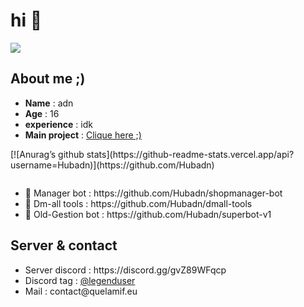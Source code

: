 <h1> hi 👋</h1>

<img src= "https://media.discordapp.net/attachments/1135971296774193223/1142115334392909844/Sans_titre-1.png?width=1440&height=480">


<h2>About me ;)</h2>

<ul>
  <li> <b>Name</b> : adn </li>
  <li> <b>Age</b> : 16 </li>
  <li> <b>experience</b> : idk </li>
  <li> <b>Main project</b> : <a href = "https://github.com/Hubadn/shopmanager-bot"> Clique here ;)</a> </li>
</ul>
<p></p>[![Anurag’s github stats](https://github-readme-stats.vercel.app/api?username=Hubadn)](https://github.com/Hubadn)</p>
<img>

<ul>
  <li>📗 Manager bot : https://github.com/Hubadn/shopmanager-bot </li>
  <li>📘 Dm-all tools : https://github.com/Hubadn/dmall-tools </li>
  <li>📙 Old-Gestion bot : https://github.com/Hubadn/superbot-v1 </li>
</ul>

<h2>Server & contact</h2>

<ul>
  <li>Server discord : https://discord.gg/gvZ89WFqcp</li>
  <li>Discord tag : <a href = "https://discord.com/users/709428112739401860">@legenduser</a></li>
  <li>Mail : contact@quelamif.eu</li>
</ul>
